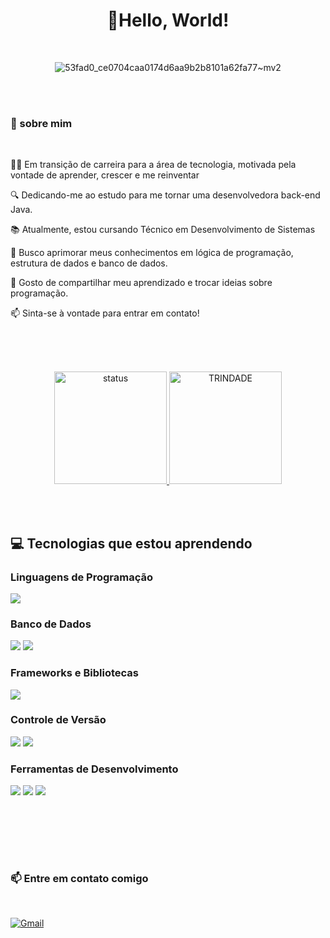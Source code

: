 <div align="center">


#  🖖Hello, World!
<br>

![53fad0_ce0704caa0174d6aa9b2b8101a62fa77~mv2](https://github.com/user-attachments/assets/6ec82c01-91a8-444a-9f61-569ee858c083)

</div>

<br><br>

 ### 💫 sobre mim
 <br>
                                                                                              
👩‍💻 Em transição de carreira para a área de tecnologia, motivada pela vontade de aprender, crescer e me reinventar

🔍 Dedicando-me ao estudo  para me tornar uma desenvolvedora back-end Java.

📚 Atualmente, estou cursando Técnico em Desenvolvimento de Sistemas

🎯 Busco aprimorar meus conhecimentos em lógica de programação, estrutura de dados e banco de dados.

💬 Gosto de compartilhar meu aprendizado e trocar ideias sobre programação.<br>

📫 Sinta-se à vontade para entrar em contato!

<br><br><br>

<div align="center">
  <a href="https://github.com/sant1ana">
    <img alt="status" height="180em" src="https://github-readme-stats.vercel.app/api?username=sant1ana&count_private=true&include_all_commits=true&show_icons=true&theme=tokyonight&hide_border=true&show_owner=true"/>
    <img alt="TRINDADE" height="180em" src="https://github-readme-stats.vercel.app/api/top-langs/?username=sant1ana&theme=tokyonight&hide_border=true&&layout=compact"/>
  </a>
</div>


 
  <br><br>  
 ## 💻 Tecnologias que estou aprendendo

### Linguagens de Programação

<p>
  <img src="https://img.shields.io/badge/Java-%23007396.svg?style=for-the-badge&logo=java&logoColor=white" />
</p>

### Banco de Dados

<p>
  <img src="https://img.shields.io/badge/MongoDB-%2347A248.svg?style=for-the-badge&logo=mongodb&logoColor=white" />
  <img src="https://img.shields.io/badge/SQL-%2307405e.svg?style=for-the-badge&logo=sqlite&logoColor=white" />
</p>


### Frameworks e Bibliotecas

<p>
  <img src="https://img.shields.io/badge/Spring-%2361DAFB.svg?style=for-the-badge&logo=spring&logoColor=green" />
  
</p>


  ### Controle de Versão
  
<p>
  <img src="https://img.shields.io/badge/Git-%23F05032.svg?style=for-the-badge&logo=git&logoColor=white" />
  <img src="https://img.shields.io/badge/GitHub-%23121011.svg?style=for-the-badge&logo=github&logoColor=white" />
</p>

 
 ### Ferramentas de Desenvolvimento
 
<p>
  <img src="https://img.shields.io/badge/Eclipse-%2300558D.svg?style=for-the-badge&logo=eclipse&logoColor=white" />
  <img src="https://img.shields.io/badge/IntelliJ_IDEA-%23000000.svg?style=for-the-badge&logo=intellijidea&logoColor=white" />
  <img src="https://img.shields.io/badge/NetBeans-%23000000.svg?style=for-the-badge&logo=apache-netbeans&logoColor=white" />
</p>

  <div align="center">  
  </div>
  <br> <br>


<br> <br>

<div>
 
 ### 📫 Entre em contato comigo 
  <br> 
  
  <div>
   
 [![Gmail](https://img.shields.io/badge/Gmail-D14836?style=for-the-badge&logo=gmail&logoColor=white)](mailto:vanessasantossantana832@gmail.com)

</div>


